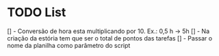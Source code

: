 # TODO List

[] - Conversão de hora esta multiplicando por 10. Ex.: 0,5 h -> 5h
[] - Na criação da estória tem que ser o total de pontos das tarefas
[] - Passar o nome da planilha como parâmetro do script
